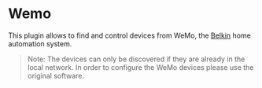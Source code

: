 # Wemo

This plugin allows to find and control devices from WeMo, the
[Belkin](http://www.belkin.com/de/PRODUKTE/home-automation/c/wemo-home-automation/)
home automation system.

> Note: The devices can only be discovered if they are already in the local network. In order to configure the WeMo devices please use the original software.
